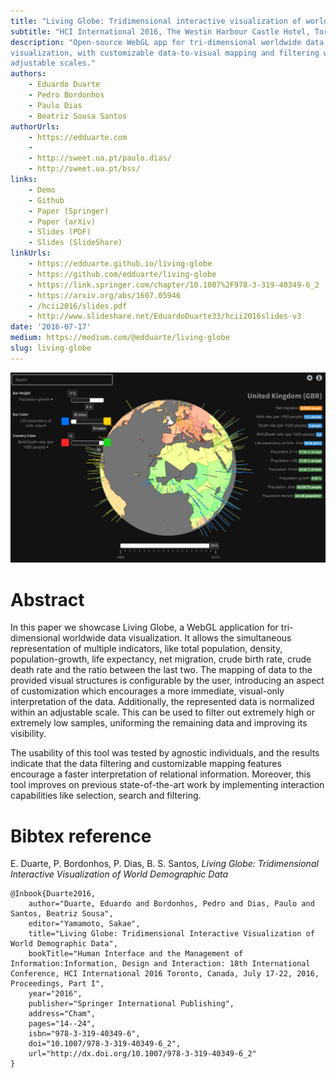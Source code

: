 ```yaml
---
title: "Living Globe: Tridimensional interactive visualization of world demographic data"
subtitle: "HCI International 2016, The Westin Harbour Castle Hotel, Toronto, Canada"
description: "Open-source WebGL app for tri-dimensional worldwide data
visualization, with customizable data-to-visual mapping and filtering with
adjustable scales."
authors:
    - Eduardo Duarte
    - Pedro Bordonhos
    - Paulo Dias
    - Beatriz Sousa Santos
authorUrls:
    - https://edduarte.com
    - 
    - http://sweet.ua.pt/paulo.dias/
    - http://sweet.ua.pt/bss/
links:
    - Demo
    - Github
    - Paper (Springer)
    - Paper (arXiv)
    - Slides (PDF)
    - Slides (SlideShare)
linkUrls:
    - https://edduarte.github.io/living-globe
    - https://github.com/edduarte/living-globe
    - https://link.springer.com/chapter/10.1007%2F978-3-319-40349-6_2
    - https://arxiv.org/abs/1607.05946
    - /hcii2016/slides.pdf
    - http://www.slideshare.net/EduardoDuarte33/hcii2016slides-v3
date: '2016-07-17'
medium: https://medium.com/@edduarte/living-globe
slug: living-globe
---
```


[![Current prototype of Living Globe](https://raw.githubusercontent.com/edduarte/living-globe/master/screenshot.png)](https://edduarte.github.io/living-globe)

# Abstract

In this paper we showcase Living Globe, a WebGL application for tri-dimensional
worldwide data visualization. It allows the simultaneous representation of
multiple indicators, like total population, density, population-growth, life
expectancy, net migration, crude birth rate, crude death rate and the ratio
between the last two. The mapping of data to the provided visual structures is
configurable by the user, introducing an aspect of customization which
encourages a more immediate, visual-only interpretation of the data.
Additionally, the represented data is normalized within an adjustable scale.
This can be used to filter out extremely high or extremely low samples,
uniforming the remaining data and improving its visibility.

The usability of this tool was tested by agnostic individuals, and the results
indicate that the data filtering and customizable mapping features encourage a
faster interpretation of relational information. Moreover, this tool improves
on previous state-of-the-art work by implementing interaction capabilities like
selection, search and filtering.

# Bibtex reference

E. Duarte, P. Bordonhos, P. Dias, B. S. Santos, *Living Globe: Tridimensional
   Interactive Visualization of World Demographic Data*

```
@Inbook{Duarte2016,
    author="Duarte, Eduardo and Bordonhos, Pedro and Dias, Paulo and Santos, Beatriz Sousa",
    editor="Yamamoto, Sakae",
    title="Living Globe: Tridimensional Interactive Visualization of World Demographic Data",
    bookTitle="Human Interface and the Management of Information:Information, Design and Interaction: 18th International Conference, HCI International 2016 Toronto, Canada, July 17-22, 2016, Proceedings, Part I",
    year="2016",
    publisher="Springer International Publishing",
    address="Cham",
    pages="14--24",
    isbn="978-3-319-40349-6",
    doi="10.1007/978-3-319-40349-6_2",
    url="http://dx.doi.org/10.1007/978-3-319-40349-6_2"
}
```

